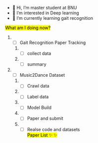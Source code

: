 - 👋 Hi, I’m master student at BNU
- 👀 I’m interested in Deep learning
- 🌱 I’m currently learning gait recognition

<mark>What am  I doing now? <mark>

1. - [ ] Gait Recognition Paper Tracking 
   1. - [ ] collect data 
   2. - [ ] summary  
2. - [ ] Music2Dance Dataset  
   1. - [ ] Crawl data  
   2. - [ ] Label data 
   3. - [ ] Model Build 
   4. - [ ] Paper and submit 
   5. - [ ] Realse code and datasets  
 <mark>Paper List <mark>
   ✨ 
   ✨ 
<!---
aleeyangfu/aleeyangfu is a ✨ special ✨ repository because its `README.md` (this file) appears on your GitHub profile.
You can click the Preview link to take a look at your changes.
--->
